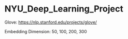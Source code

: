# NYU_Deep_Learning_Project

Glove: https://nlp.stanford.edu/projects/glove/

Embedding Dimension: 50, 100, 200, 300
